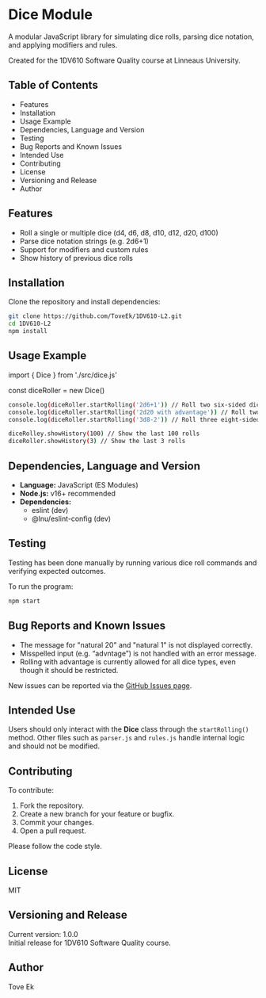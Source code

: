 # Dice Module
A modular JavaScript library for simulating dice rolls, parsing dice notation, and applying modifiers and rules.

Created for the 1DV610 Software Quality course at Linneaus University.

## Table of Contents
- Features
- Installation
- Usage Example
- Dependencies, Language and Version
- Testing
- Bug Reports and Known Issues
- Intended Use
- Contributing
- License
- Versioning and Release
- Author

## Features
- Roll a single or multiple dice (d4, d6, d8, d10, d12, d20, d100)
- Parse dice notation strings (e.g. 2d6+1)
- Support for modifiers and custom rules
- Show history of previous dice rolls

## Installation
Clone the repository and install dependencies:
```bash
git clone https://github.com/ToveEk/1DV610-L2.git
cd 1DV610-L2
npm install
```

## Usage Example
import { Dice } from './src/dice.js'

const diceRoller = new Dice()

```bash
console.log(diceRoller.startRolling('2d6+1')) // Roll two six-sided dice with +1 modifier
console.log(diceRoller.startRolling('2d20 with advantage')) // Roll two d20 with advantage
console.log(diceRoller.startRolling('3d8-2')) // Roll three eight-sided dice with -2 modifier

diceRolley.showHistory(100) // Show the last 100 rolls
diceRoller.showHistory(3) // Show the last 3 rolls
```

## Dependencies, Language and Version
- **Language:** JavaScript (ES Modules)
- **Node.js:** v16+ recommended
- **Dependencies:**
    - eslint (dev)
    - @lnu/eslint-config (dev)

## Testing
Testing has been done manually by running various dice roll commands and verifying expected outcomes.

To run the program:
```bash
npm start
```

## Bug Reports and Known Issues
- The message for "natural 20" and "natural 1" is not displayed correctly.
- Misspelled input (e.g. “advntage”) is not handled with an error message.
- Rolling with advantage is currently allowed for all dice types, even though it should be restricted.

New issues can be reported via the [GitHub Issues page](https://github.com/ToveEk/1DV610-L2/issues).

## Intended Use
Users should only interact with the **Dice** class through the `startRolling()` method.
Other files such as `parser.js` and `rules.js` handle internal logic and should not be modified.

## Contributing
To contribute:
1. Fork the repository.
2. Create a new branch for your feature or bugfix.
3. Commit your changes.
4. Open a pull request.

Please follow the code style.

## License
MIT

## Versioning and Release
Current version: 1.0.0  
Initial release for 1DV610 Software Quality course.

## Author
Tove Ek
